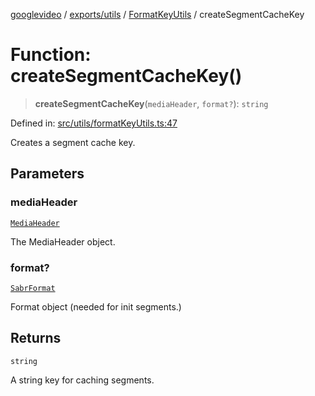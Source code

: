 [googlevideo](../../../../../README.md) / [exports/utils](../../../README.md) / [FormatKeyUtils](../README.md) / createSegmentCacheKey

# Function: createSegmentCacheKey()

> **createSegmentCacheKey**(`mediaHeader`, `format?`): `string`

Defined in: [src/utils/formatKeyUtils.ts:47](https://github.com/LuanRT/googlevideo/blob/cc730b4dbadc5ae882d6aa28d716e442943577fa/src/utils/formatKeyUtils.ts#L47)

Creates a segment cache key.

## Parameters

### mediaHeader

[`MediaHeader`](../../../../protos/interfaces/MediaHeader.md)

The MediaHeader object.

### format?

[`SabrFormat`](../../../../../types/shared/interfaces/SabrFormat.md)

Format object (needed for init segments.)

## Returns

`string`

A string key for caching segments.
